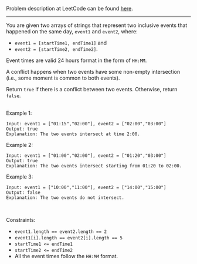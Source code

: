 Problem description at LeetCode can be found
[here](https://leetcode.com/problems/determine-if-two-events-have-conflict/).

-------------

You are given two arrays of strings that represent two inclusive events that happened on the same
day, `event1` and `event2`, where:

* `event1 = [startTime1, endTime1]` and
* `event2 = [startTime2, endTime2]`.

Event times are valid 24 hours format in the form of `HH:MM`.

A conflict happens when two events have some non-empty intersection (i.e., some moment is common to
both events).

Return `true` if there is a conflict between two events. Otherwise, return `false`.
<br><br>

Example 1:
```
Input: event1 = ["01:15","02:00"], event2 = ["02:00","03:00"]
Output: true
Explanation: The two events intersect at time 2:00.
```

Example 2:
```
Input: event1 = ["01:00","02:00"], event2 = ["01:20","03:00"]
Output: true
Explanation: The two events intersect starting from 01:20 to 02:00.
```

Example 3:
```
Input: event1 = ["10:00","11:00"], event2 = ["14:00","15:00"]
Output: false
Explanation: The two events do not intersect.
```
<br>

Constraints:
* `event1.length == event2.length == 2`
* `event1[i].length == event2[i].length == 5`
* `startTime1 <= endTime1`
* `startTime2 <= endTime2`
* All the event times follow the `HH:MM` format.
